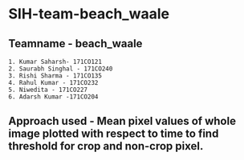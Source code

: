 # SIH-team-beach_waale

## Teamname - beach_waale
    1. Kumar Saharsh- 171CO121
    2. Saurabh Singhal - 171CO240
    3. Rishi Sharma - 171CO135
    4. Rahul Kumar - 171CO232
    5. Niwedita - 171CO227
    6. Adarsh Kumar -171CO204

## Approach used - Mean pixel values of whole image plotted with respect to time to find threshold for crop and non-crop pixel.
